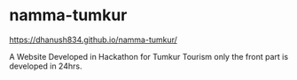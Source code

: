 # namma-tumkur

https://dhanush834.github.io/namma-tumkur/

A Website Developed in Hackathon for Tumkur Tourism only the front part is developed in 24hrs.

